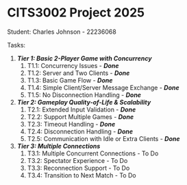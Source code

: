 # CITS3002 Project 2025

Student: Charles Johnson - 22236068

Tasks:

1. ***Tier 1: Basic 2-Player Game with Concurrency***
    1. T1.1: Concurrency Issues - ***Done***
    2. T1.2: Server and Two Clients - ***Done***
    3. T1.3: Basic Game Flow - ***Done***
    4. T1.4: Simple Client/Server Message Exchange - ***Done***
    5. T1.5: No Disconnection Handling - ***Done***
2. ***Tier 2: Gameplay Quality-of-Life & Scalability***
    1. T2.1: Extended Input Validation - ***Done***
    2. T2.2: Support Multiple Games - ***Done***
    3. T2.3: Timeout Handling - ***Done***
    4. T2.4: Disconnection Handling - ***Done***
    5. T2.5: Communication with Idle or Extra Clients - ***Done***
3. ***Tier 3: Multiple Connections***
    1. T3.1: Multiple Concurrent Connections - To Do
    2. T3.2: Spectator Experience - To Do
    3. T3.3: Reconnection Support - To Do
    4. T3.4: Transition to Next Match - To Do
